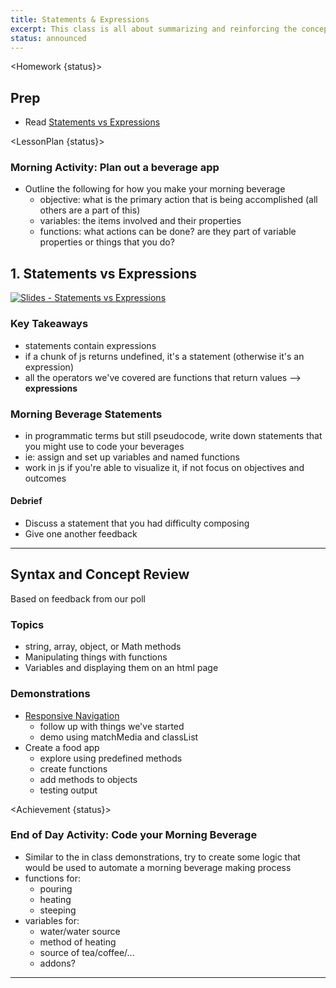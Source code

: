 ```yaml
---
title: Statements & Expressions
excerpt: This class is all about summarizing and reinforcing the concepts and techniques learned over the first 5 days. We introduce the concept of statements and expressions to frame what we've learned so far.
status: announced
---
```


<script>
	import Homework from "$lib/components/Homework.svelte";
	import LessonPlan from "$lib/components/LessonPlan.svelte";
	import Achievement from "$lib/components/Achievement.svelte";
</script>

<Homework {status}>

<h2>Prep</h2>

- Read [Statements vs Expressions](https://www.freecodecamp.org/news/statement-vs-expression-whats-the-difference-in-programming/#:~:text=Expressions%20can%20be%20assigned%20or,are%20two%2Dsided%20in%20execution.)

</Homework>

<LessonPlan {status}>

### Morning Activity: Plan out a beverage app

- Outline the following for how you make your morning beverage
  - objective: what is the primary action that is being accomplished (all others are a part of this)
  - variables: the items involved and their properties
  - functions: what actions can be done? are they part of variable properties or things that you do?

<h2> 1. Statements vs Expressions</h2>

[![Slides - Statements vs Expressions](/images/slides/cpnt-262/js-expressions-vs-statements.png)](/slides/cpnt-262/js-expressions-vs-statements)

### Key Takeaways

- statements contain expressions
- if a chunk of js returns undefined, it's a statement (otherwise it's an expression)
- all the operators we've covered are functions that return values --> **expressions**

### Morning Beverage Statements

- in programmatic terms but still pseudocode, write down statements that you might use to code your beverages
- ie: assign and set up variables and named functions
- work in js if you're able to visualize it, if not focus on objectives and outcomes

#### Debrief

- Discuss a statement that you had difficulty composing
- Give one another feedback

---

<h2>Syntax and Concept Review</h2>

Based on feedback from our poll

### Topics

- string, array, object, or Math methods
- Manipulating things with functions
- Variables and displaying them on an html page

### Demonstrations

- [Responsive Navigation](https://codepen.io/lilyx/pen/zYyeLaP)
  - follow up with things we've started
  - demo using matchMedia and classList
- Create a food app
  - explore using predefined methods
  - create functions
  - add methods to objects
  - testing output

</LessonPlan>

<Achievement {status}>

### End of Day Activity: Code your Morning Beverage

- Similar to the in class demonstrations, try to create some logic that would be used to automate a morning beverage making process
- functions for:
  - pouring
  - heating
  - steeping
- variables for:
  - water/water source
  - method of heating
  - source of tea/coffee/...
  - addons?

---

</Achievement>
